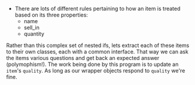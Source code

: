  - There are lots of different rules pertaining to how an item is treated based on its three properties:
    - name
    - sell_in
    - quantity

  Rather than this complex set of nested ifs, lets extract each of these items to their own classes,
  each with a common interface. That way we can ask the items various questions and get back an
  expected answer (polymophism!). The work being done by this program is to update an `item`'s
  `quality`. As long as our wrapper objects respond to `quality` we're fine.

